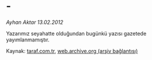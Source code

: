 # -

*Ayhan Aktar 13.02.2012*

<div class="yazi"><p>Yazarımız seyahatte olduğundan bugünkü yazısı gazetede yayımlanmamıştır.</p>
</div>

Kaynak: [taraf.com.tr](http://www.taraf.com.tr/ayhan-aktar/makale--64.htm), [web.archive.org (arşiv bağlantısı)](http://web.archive.org/web/20131107144712/http://www.taraf.com.tr/ayhan-aktar/makale--64.htm)
